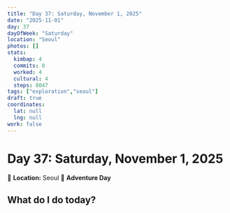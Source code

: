```yaml
---
title: "Day 37: Saturday, November 1, 2025"
date: "2025-11-01"
day: 37
dayOfWeek: "Saturday"
location: "Seoul"
photos: []
stats:
  kimbap: 4
  commits: 0
  worked: 4
  cultural: 4
  steps: 8047
tags: ["exploration","seoul"]
draft: true
coordinates:
  lat: null
  lng: null
work: false
---
```

# Day 37: Saturday, November 1, 2025

📍 **Location:** Seoul
🎒 **Adventure Day**

## What do I do today?


